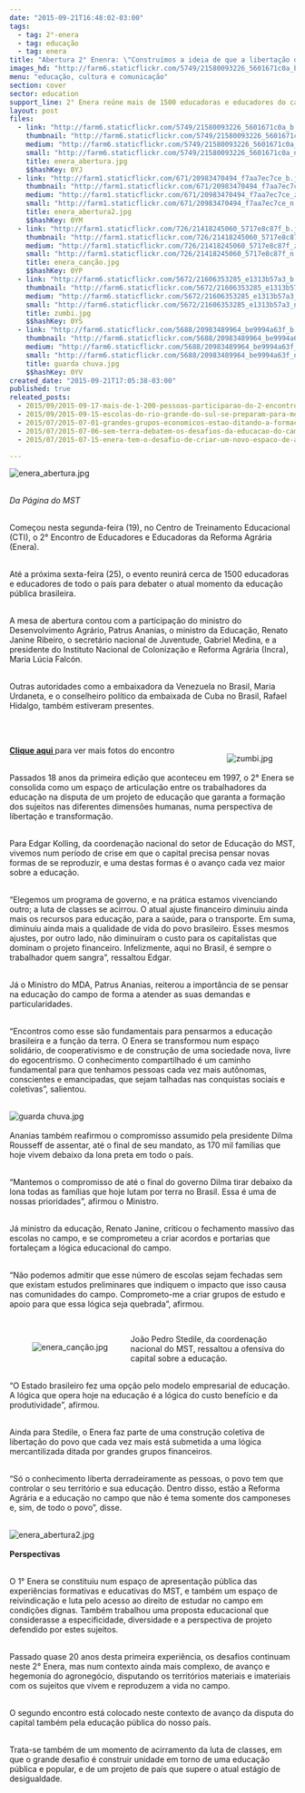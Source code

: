 ```yaml
---
date: "2015-09-21T16:48:02-03:00"
tags:
  - tag: 2°-enera
  - tag: educação
  - tag: enera
title: "Abertura 2° Enenra: \"Construímos a ideia de que a libertação depende do povo controlar, em primeiro, lugar o conhecimento\""
images_hd: "http://farm6.staticflickr.com/5749/21580093226_5601671c0a_b.jpg"
menu: "educação, cultura e comunicação"
section: cover
sector: education
support_line: 2° Enera reúne mais de 1500 educadoras e educadores do campo em Goiás.
layout: post
files:
  - link: "http://farm6.staticflickr.com/5749/21580093226_5601671c0a_b.jpg"
    thumbnail: "http://farm6.staticflickr.com/5749/21580093226_5601671c0a_t.jpg"
    medium: "http://farm6.staticflickr.com/5749/21580093226_5601671c0a_z.jpg"
    small: "http://farm6.staticflickr.com/5749/21580093226_5601671c0a_n.jpg"
    title: enera_abertura.jpg
    $$hashKey: 0YJ
  - link: "http://farm1.staticflickr.com/671/20983470494_f7aa7ec7ce_b.jpg"
    thumbnail: "http://farm1.staticflickr.com/671/20983470494_f7aa7ec7ce_t.jpg"
    medium: "http://farm1.staticflickr.com/671/20983470494_f7aa7ec7ce_z.jpg"
    small: "http://farm1.staticflickr.com/671/20983470494_f7aa7ec7ce_n.jpg"
    title: enera_abertura2.jpg
    $$hashKey: 0YM
  - link: "http://farm1.staticflickr.com/726/21418245060_5717e8c87f_b.jpg"
    thumbnail: "http://farm1.staticflickr.com/726/21418245060_5717e8c87f_t.jpg"
    medium: "http://farm1.staticflickr.com/726/21418245060_5717e8c87f_z.jpg"
    small: "http://farm1.staticflickr.com/726/21418245060_5717e8c87f_n.jpg"
    title: enera_canção.jpg
    $$hashKey: 0YP
  - link: "http://farm6.staticflickr.com/5672/21606353285_e1313b57a3_b.jpg"
    thumbnail: "http://farm6.staticflickr.com/5672/21606353285_e1313b57a3_t.jpg"
    medium: "http://farm6.staticflickr.com/5672/21606353285_e1313b57a3_z.jpg"
    small: "http://farm6.staticflickr.com/5672/21606353285_e1313b57a3_n.jpg"
    title: zumbi.jpg
    $$hashKey: 0YS
  - link: "http://farm6.staticflickr.com/5688/20983489964_be9994a63f_b.jpg"
    thumbnail: "http://farm6.staticflickr.com/5688/20983489964_be9994a63f_t.jpg"
    medium: "http://farm6.staticflickr.com/5688/20983489964_be9994a63f_z.jpg"
    small: "http://farm6.staticflickr.com/5688/20983489964_be9994a63f_n.jpg"
    title: guarda chuva.jpg
    $$hashKey: 0YV
created_date: "2015-09-21T17:05:38-03:00"
published: true
releated_posts:
  - 2015/09/2015-09-17-mais-de-1-200-pessoas-participarao-do-2-encontro-nacional-de-educadores-da-reforma-agraria.md
  - 2015/09/2015-09-15-escolas-do-rio-grande-do-sul-se-preparam-para-mostrar-experiencias-no-2-enera.md
  - 2015/07/2015-07-01-grandes-grupos-economicos-estao-ditando-a-formacao-de-criancas-e-jovens-brasileiros.md
  - 2015/07/2015-07-06-sem-terra-debatem-os-desafios-da-educacao-do-campo-na-bahia.md
  - 2015/07/2015-07-15-enera-tem-o-desafio-de-criar-um-novo-espaco-de-articulacao-entre-os-trabalhadores-da-educacao.md

---
```

<p><img alt="enera_abertura.jpg" src="http://farm6.staticflickr.com/5749/21580093226_5601671c0a_b.jpg" /></p>

<p><br />
<em>Da P&aacute;gina do MST</em></p>

<p><br />
Come&ccedil;ou nesta segunda-feira (19), no Centro de Treinamento Educacional (CTI), o 2&deg; Encontro de Educadores e Educadoras da Reforma Agr&aacute;ria (Enera).</p>

<p><br />
At&eacute; a pr&oacute;xima sexta-feira (25), o evento reunir&aacute; cerca de 1500 educadoras e educadores de todo o pa&iacute;s para debater o atual momento da educa&ccedil;&atilde;o p&uacute;blica brasileira.</p>

<p><br />
A mesa de abertura contou com a participa&ccedil;&atilde;o do ministro do Desenvolvimento Agr&aacute;rio, Patrus Ananias, o ministro da Educa&ccedil;&atilde;o, Renato Janine Ribeiro, o secret&aacute;rio nacional de Juventude, Gabriel Medina, e a presidente do Instituto Nacional de Coloniza&ccedil;&atilde;o e Reforma Agr&aacute;ria (Incra), Maria L&uacute;cia Falc&oacute;n.</p>

<p><br />
Outras autoridades como a embaixadora da Venezuela no Brasil, Maria Urdaneta, e o conselheiro pol&iacute;tico da embaixada de Cuba no Brasil, Rafael Hidalgo, tamb&eacute;m estiveram presentes.</p>

<p><br />
&nbsp;</p>

<figure class="image" style="float:right"><img alt="zumbi.jpg" src="http://farm6.staticflickr.com/5672/21606353285_e1313b57a3_b.jpg" />
<figcaption></figcaption>
</figure>

<p><strong><a href="https://www.flickr.com/photos/mstoficial/sets/72157658505211339" target="_blank">Clique aqui </a></strong>para ver mais fotos do encontro&nbsp;</p>

<p><br />
Passados 18 anos da primeira edi&ccedil;&atilde;o que aconteceu em 1997, o 2&deg; Enera se consolida como um espa&ccedil;o de articula&ccedil;&atilde;o entre os trabalhadores da educa&ccedil;&atilde;o na disputa de um projeto de educa&ccedil;&atilde;o que garanta a forma&ccedil;&atilde;o dos sujeitos nas diferentes dimens&otilde;es humanas, numa perspectiva de liberta&ccedil;&atilde;o e transforma&ccedil;&atilde;o.</p>

<p><br />
Para Edgar Kolling, da coordena&ccedil;&atilde;o nacional do setor de Educa&ccedil;&atilde;o do MST, vivemos num per&iacute;odo de crise em que o capital precisa pensar novas formas de se reproduzir, e uma destas formas &eacute; o avan&ccedil;o cada vez maior sobre a educa&ccedil;&atilde;o.</p>

<p><br />
&ldquo;Elegemos um programa de governo, e na pr&aacute;tica estamos vivenciando outro; a luta de classes se acirrou. O atual ajuste financeiro diminuiu ainda mais os recursos para educa&ccedil;&atilde;o, para a sa&uacute;de, para o transporte. Em suma, diminuiu ainda mais a qualidade de vida do povo brasileiro. Esses mesmos ajustes, por outro lado, n&atilde;o diminu&iacute;ram o custo para os capitalistas que dominam o projeto financeiro. Infelizmente, aqui no Brasil, &eacute; sempre o trabalhador quem sangra&rdquo;, ressaltou Edgar.</p>

<p><br />
J&aacute; o Ministro do MDA, Patrus Ananias, reiterou a import&acirc;ncia de se pensar na educa&ccedil;&atilde;o do campo de forma a atender as suas demandas e particularidades.</p>

<p><br />
&ldquo;Encontros como esse s&atilde;o fundamentais para pensarmos a educa&ccedil;&atilde;o brasileira e a fun&ccedil;&atilde;o da terra. O Enera se transformou num espa&ccedil;o solid&aacute;rio, de cooperativismo e de constru&ccedil;&atilde;o de uma sociedade nova, livre do egocentrismo. O conhecimento compartilhado &eacute; um caminho fundamental para que tenhamos pessoas cada vez mais aut&ocirc;nomas, conscientes e emancipadas, que sejam talhadas nas conquistas sociais e coletivas&rdquo;, salientou.<br />
&nbsp;</p>

<p><img alt="guarda chuva.jpg" src="http://farm6.staticflickr.com/5688/20983489964_be9994a63f_b.jpg" /><br />
<br />
Ananias tamb&eacute;m reafirmou o compromisso assumido pela presidente Dilma Rousseff de assentar, at&eacute; o final de seu mandato, as 170 mil fam&iacute;lias que hoje vivem debaixo da lona preta em todo o pa&iacute;s.</p>

<p><br />
&ldquo;Mantemos o compromisso de at&eacute; o final do governo Dilma tirar debaixo da lona todas as fam&iacute;lias que hoje lutam por terra no Brasil. Essa &eacute; uma de nossas prioridades&rdquo;, afirmou o Ministro.</p>

<p><br />
J&aacute; ministro da educa&ccedil;&atilde;o, Renato Janine, criticou o fechamento massivo das escolas no campo, e se comprometeu a criar acordos e portarias que fortale&ccedil;am a l&oacute;gica educacional do campo.</p>

<p><br />
&ldquo;N&atilde;o podemos admitir que esse n&uacute;mero de escolas sejam fechadas sem que existam estudos preliminares que indiquem o impacto que isso causa nas comunidades do campo. Comprometo-me a criar grupos de estudo e apoio para que essa l&oacute;gica seja quebrada&rdquo;, afirmou.</p>

<p>&nbsp;</p>

<figure class="image" style="float:left"><img alt="enera_canção.jpg" src="http://farm1.staticflickr.com/726/21418245060_5717e8c87f_b.jpg" />
<figcaption></figcaption>
</figure>

<p>Jo&atilde;o Pedro Stedile, da coordena&ccedil;&atilde;o nacional do MST, ressaltou a ofensiva do capital sobre a educa&ccedil;&atilde;o.</p>

<p><br />
&ldquo;O Estado brasileiro fez uma op&ccedil;&atilde;o pelo modelo empresarial de educa&ccedil;&atilde;o. A l&oacute;gica que opera hoje na educa&ccedil;&atilde;o &eacute; a l&oacute;gica do custo benef&iacute;cio e da produtividade&rdquo;, afirmou.</p>

<p><br />
Ainda para Stedile, o Enera faz parte de uma constru&ccedil;&atilde;o coletiva de liberta&ccedil;&atilde;o do povo que cada vez mais est&aacute; submetida a uma l&oacute;gica mercantilizada ditada por grandes grupos financeiros.</p>

<p><br />
&ldquo;S&oacute; o conhecimento liberta derradeiramente as pessoas, o povo tem que controlar o seu territ&oacute;rio e sua educa&ccedil;&atilde;o. Dentro disso, est&atilde;o a Reforma Agr&aacute;ria e a educa&ccedil;&atilde;o no campo que n&atilde;o &eacute; tema somente dos camponeses e, sim, de todo o povo&rdquo;, disse.<br />
&nbsp;</p>

<p><img alt="enera_abertura2.jpg" src="http://farm1.staticflickr.com/671/20983470494_f7aa7ec7ce_b.jpg" /><br />
<br />
<strong>Perspectivas</strong></p>

<p><br />
O 1&deg; Enera se constituiu num espa&ccedil;o de apresenta&ccedil;&atilde;o p&uacute;blica das experi&ecirc;ncias formativas e educativas do MST, e tamb&eacute;m um espa&ccedil;o de reivindica&ccedil;&atilde;o e luta pelo acesso ao direito de estudar no campo em condi&ccedil;&otilde;es dignas. Tamb&eacute;m trabalhou uma proposta educacional que considerasse a especificidade, diversidade e a perspectiva de projeto defendido por estes sujeitos.</p>

<p><br />
Passado quase 20 anos desta primeira experi&ecirc;ncia, os desafios continuam neste 2&deg; Enera, mas num contexto ainda mais complexo, de avan&ccedil;o e hegemonia do agroneg&oacute;cio, disputando os territ&oacute;rios materiais e imateriais com os sujeitos que vivem e reproduzem a vida no campo.</p>

<p><br />
O segundo encontro est&aacute; colocado neste contexto de avan&ccedil;o da disputa do capital tamb&eacute;m pela educa&ccedil;&atilde;o p&uacute;blica do nosso pa&iacute;s.</p>

<p><br />
Trata-se tamb&eacute;m de um momento de acirramento da luta de classes, em que o grande desafio &eacute; construir unidade em torno de uma educa&ccedil;&atilde;o p&uacute;blica e popular, e de um projeto de pa&iacute;s que supere o atual est&aacute;gio de desigualdade.</p>
